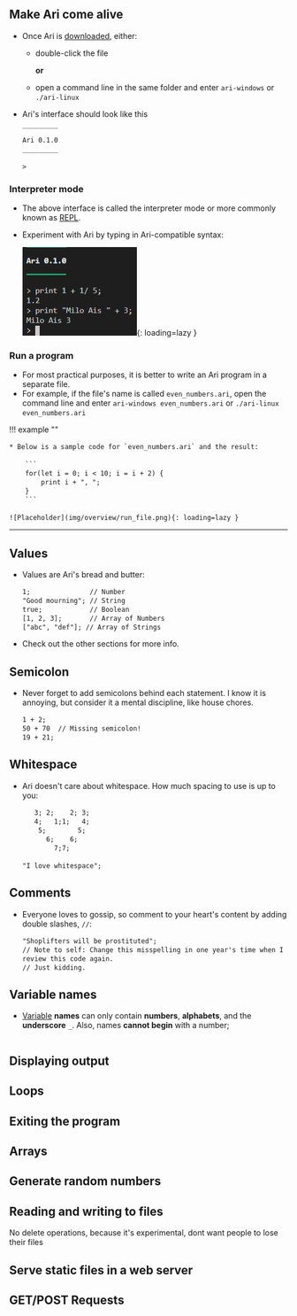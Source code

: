 

## Make Ari come alive

* Once Ari is [downloaded](../../setup/download), either:
    * double-click the file
    
        **or**
    
    * open a command line in the same folder and enter `ari-windows` or `./ari-linux`

* Ari's interface should look like this
    ```
    ‾‾‾‾‾‾‾‾‾
    Ari 0.1.0
    _________

    > 
    ```

### Interpreter mode

* The above interface is called the interpreter mode or more commonly known as [REPL](https://en.wikipedia.org/wiki/Read%E2%80%93eval%E2%80%93print_loop).
* Experiment with Ari by typing in Ari-compatible syntax:

    ![Placeholder](img/overview/interpreter.png){: loading=lazy }

### Run a program

* For most practical purposes, it is better to write an Ari program in a separate file.
* For example, if the file's name is called `even_numbers.ari`, open the command line and enter `ari-windows even_numbers.ari` or `./ari-linux even_numbers.ari`

!!! example ""

    * Below is a sample code for `even_numbers.ari` and the result:

        ```
        for(let i = 0; i < 10; i = i + 2) {
            print i + ", ";
        }
        ```

    ![Placeholder](img/overview/run_file.png){: loading=lazy }

***
## Values

* Values are Ari's bread and butter:
    ```
    1;               // Number
    "Good mourning"; // String
    true;            // Boolean
    [1, 2, 3];       // Array of Numbers
    ["abc", "def"]; // Array of Strings
    ```
* Check out the other sections for more info.

## Semicolon

* Never forget to add semicolons behind each statement. I know it is annoying, but consider it a mental discipline, like house chores.
    ```hl_lines="2"
    1 + 2;
    50 + 70  // Missing semicolon!
    19 + 21;
    ```

## Whitespace

* Ari doesn't care about whitespace. How much spacing to use is up to you:
    ```
       3; 2;    2; 3;
       4;   1;1;   4;
        5;        5;
          6;    6;
            7;7;
         
    "I love whitespace";
    ```

## Comments

* Everyone loves to gossip, so comment to your heart's content by adding double slashes, `//`:
    ```
    "Shoplifters will be prostituted";
    // Note to self: Change this misspelling in one year's time when I review this code again.
    // Just kidding.
    ```

## Variable names

* [Variable](../variable) **names** can only contain **numbers**, **alphabets**, and the **underscore** `_`. Also, names **cannot begin** with a number; 
    ```
    
    ```

## Displaying output





## Loops






## Exiting the program





## Arrays





## Generate random numbers






## Reading and writing to files

No delete operations,  because it's experimental, dont want people to lose their files




## Serve static files in a web server




## GET/POST Requests